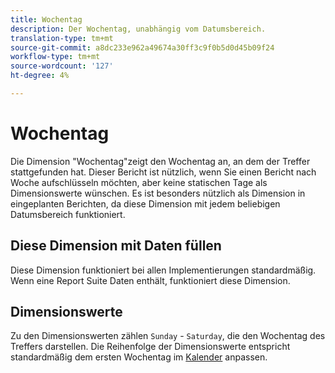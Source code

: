 ```yaml
---
title: Wochentag
description: Der Wochentag, unabhängig vom Datumsbereich.
translation-type: tm+mt
source-git-commit: a8dc233e962a49674a30ff3c9f0b5d0d45b09f24
workflow-type: tm+mt
source-wordcount: '127'
ht-degree: 4%

---
```



# Wochentag

Die Dimension &quot;Wochentag&quot;zeigt den Wochentag an, an dem der Treffer stattgefunden hat. Dieser Bericht ist nützlich, wenn Sie einen Bericht nach Woche aufschlüsseln möchten, aber keine statischen Tage als Dimensionswerte wünschen. Es ist besonders nützlich als Dimension in eingeplanten Berichten, da diese Dimension mit jedem beliebigen Datumsbereich funktioniert.

## Diese Dimension mit Daten füllen

Diese Dimension funktioniert bei allen Implementierungen standardmäßig. Wenn eine Report Suite Daten enthält, funktioniert diese Dimension.

## Dimensionswerte

Zu den Dimensionswerten zählen `Sunday` - `Saturday`, die den Wochentag des Treffers darstellen. Die Reihenfolge der Dimensionswerte entspricht standardmäßig dem ersten Wochentag im [Kalender](/help/admin/admin/custom-calendar.md) anpassen.
